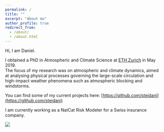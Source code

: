 ```yaml
---
permalink: /
title: ""
excerpt: "About me"
author_profile: true
redirect_from: 
  - /about/
  - /about.html
---
```



Hi, I am Daniel.  

I obtained a PhD in Atmospheric and Climate Science at [ETH Zurich](https://iac.ethz.ch/group/atmospheric-dynamics.html) in May 2019.   
The focus of my research was on atmospheric and climate dynamics, aimed at analysing physical processes governing the large-scale circulation and high-impact weather phenomena such as atmospheric blocking and windstorms.  

You can find some of my current projects here: [https://github.com/steidani](https://github.com/steidani)

I am currently working as a NatCat Risk Modeler for a Swiss insurance company.  


![](http://steidani.github.io/images/animation_blocking.gif)

